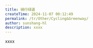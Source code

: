 ```yaml
---
title: 骑行绿道
createTime: 2024-11-07 00:12:49
permalink: /tr/Other/Cycling&Greenway/
author: sunshang-hl
description: xxxx
---
```


xxxx